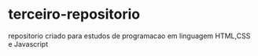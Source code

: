 # terceiro-repositorio
repositorio criado para estudos de programacao em linguagem HTML,CSS e Javascript
